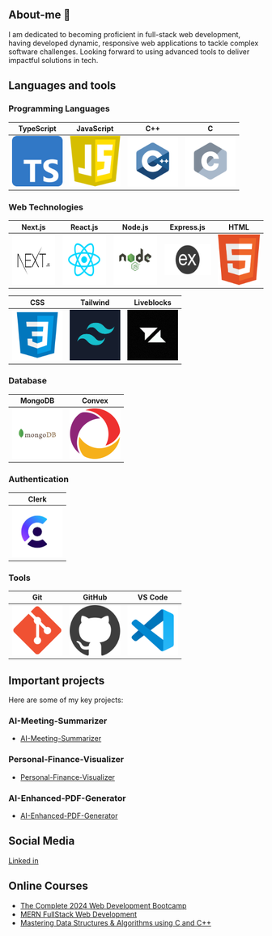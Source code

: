 ## About-me 👋
I am dedicated to becoming proficient in full-stack web development, having developed dynamic, responsive web applications to tackle complex software challenges. Looking forward to using advanced tools to deliver impactful solutions in tech.


## Languages and tools

### Programming Languages
| TypeScript | JavaScript | C++ | C |
|:----------:|:----------:|:---:|:-:|
| <img src="frameworks/ts.png" alt="" width="100" height="100">| <img src="js.png" alt="" width="100" height="100"> | <img src="programming languages/c++.svg" alt="" width="100" height="100">| <img src="programming languages/c.svg" alt="" width="100" height="100"> |




### Web Technologies
| Next.js | React.js | Node.js | Express.js | HTML |
|:-------:|:--------:|:-------:|:----------:|:----:|
|<img src="frameworks/next.png" alt="" width="100" height="100">|<img src="frameworks/react.svg" alt="" width="100" height="100">|<img src="frameworks/nodejs.svg" alt="" width="100" height="100">|<img src="express.png" alt="" width="100" height="60">|<img src="html.png" alt="" width="100" height="100">|

| CSS | Tailwind | Liveblocks |
|:---:|:--------:|:---------:|
|<img src="css.png" alt="" width="100" height="100">|<img src="frameworks/tail.png" alt="" width="100" height="100">|<img src="frameworks/lb.png" alt="" width="100" height="100">|


### Database
| MongoDB | Convex |
|:-------:|:------:|
|<img src="databases/mongodb.svg" alt="" width="100" height="100">|<img src="frameworks/ccv.png" alt="" width="100" height="100">|

### Authentication
| Clerk |
|:-----:|
|<img src="frameworks/clerk.png" alt="" width="100" height="100">|

### Tools
| Git | GitHub | VS Code | 
|:---:|:------:|:-------:|
|<img src="git.png" alt="" width="100" height="100">|<img src="github.png" alt="" width="100" height="100">|<img src="text editors/vscode.svg" alt="" width="100" height="100">|

## Important projects
Here are some of my key projects:
  
### AI-Meeting-Summarizer
- [AI-Meeting-Summarizer](https://github.com/Var2299/AI-Meeting-Summarizer)

### Personal-Finance-Visualizer
- [Personal-Finance-Visualizer](https://github.com/Var2299/Personal-Finance-Visualizer)

### AI-Enhanced-PDF-Generator
- [AI-Enhanced-PDF-Generator](https://github.com/Var2299/AI-Enhanced-PDF-Generator)

## Social Media

[Linked in](https://www.linkedin.com/in/varun-singh-0a3a67175/)

## Online Courses
- [The Complete 2024 Web Development Bootcamp](https://www.udemy.com/course/the-complete-web-development-bootcamp/?couponCode=THANKSLEARNER24)
- [MERN  FullStack Web Development ](https://courses.30dayscoding.com/courses/MERN-full-stack-web-development-64eebdb8e4b0a14befedc15d)
- [Mastering Data Structures & Algorithms using C and C++](https://www.udemy.com/course/datastructurescncpp/?couponCode=THANKSLEARNER24)


<!--
**Var2299/Var2299** is a ✨ _special_ ✨ repository because its `README.md` (this file) appears on your GitHub profile.

Here are some ideas to get you started:

- 🔭 I’m currently working on ...
- 🌱 I’m currently learning ...
- 👯 I’m looking to collaborate on ...
- 🤔 I’m looking for help with ...
- 💬 Ask me about ...
- 📫 How to reach me: ...
- 😄 Pronouns: ...
- ⚡ Fun fact: ...
-->
